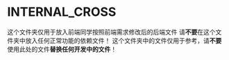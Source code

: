 # INTERNAL_CROSS
这个文件夹仅用于放入前端同学按照前端需求修改后的后端文件
请**不要**在这个文件夹中放入任何正常功能的依赖文件！
这个文件夹中的文件仅用于参考，请**不要**使用此处的文件**替换任何开发中的文件**！